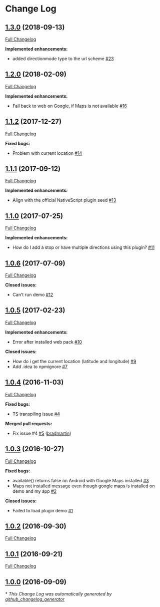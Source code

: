 # Change Log

## [1.3.0](https://github.com/EddyVerbruggen/nativescript-directions/tree/1.3.0) (2018-09-13)
[Full Changelog](https://github.com/EddyVerbruggen/nativescript-directions/compare/1.2.0...1.3.0)

**Implemented enhancements:**

- added directionmode type to the url scheme [\#23](https://github.com/EddyVerbruggen/nativescript-directions/pull/23)

## [1.2.0](https://github.com/EddyVerbruggen/nativescript-directions/tree/1.2.0) (2018-02-09)
[Full Changelog](https://github.com/EddyVerbruggen/nativescript-directions/compare/1.1.2...1.2.0)

**Implemented enhancements:**

- Fall back to web on Google, if Maps is not available [\#16](https://github.com/EddyVerbruggen/nativescript-directions/issues/16)

## [1.1.2](https://github.com/EddyVerbruggen/nativescript-directions/tree/1.1.2) (2017-12-27)
[Full Changelog](https://github.com/EddyVerbruggen/nativescript-directions/compare/1.1.1...1.1.2)

**Fixed bugs:**

- Problem with current location [\#14](https://github.com/EddyVerbruggen/nativescript-directions/issues/14)

## [1.1.1](https://github.com/EddyVerbruggen/nativescript-directions/tree/1.1.1) (2017-09-12)
[Full Changelog](https://github.com/EddyVerbruggen/nativescript-directions/compare/1.1.0...1.1.1)

**Implemented enhancements:**

- Align with the official NativeScript plugin seed [\#13](https://github.com/EddyVerbruggen/nativescript-directions/issues/13)

## [1.1.0](https://github.com/EddyVerbruggen/nativescript-directions/tree/1.1.0) (2017-07-25)
[Full Changelog](https://github.com/EddyVerbruggen/nativescript-directions/compare/1.0.6...1.1.0)

**Implemented enhancements:**

- How do I add a stop or have multiple directions using this plugin? [\#11](https://github.com/EddyVerbruggen/nativescript-directions/issues/11)

## [1.0.6](https://github.com/EddyVerbruggen/nativescript-directions/tree/1.0.6) (2017-07-09)
[Full Changelog](https://github.com/EddyVerbruggen/nativescript-directions/compare/1.0.5...1.0.6)

**Closed issues:**

- Can't run demo [\#12](https://github.com/EddyVerbruggen/nativescript-directions/issues/12)

## [1.0.5](https://github.com/EddyVerbruggen/nativescript-directions/tree/1.0.5) (2017-02-23)
[Full Changelog](https://github.com/EddyVerbruggen/nativescript-directions/compare/1.0.4...1.0.5)

**Implemented enhancements:**

- Error after installed web pack [\#10](https://github.com/EddyVerbruggen/nativescript-directions/issues/10)

**Closed issues:**

- How do i get the current location \(latitude and longitude\) [\#9](https://github.com/EddyVerbruggen/nativescript-directions/issues/9)
- Add .idea to npmignore [\#7](https://github.com/EddyVerbruggen/nativescript-directions/issues/7)

## [1.0.4](https://github.com/EddyVerbruggen/nativescript-directions/tree/1.0.4) (2016-11-03)
[Full Changelog](https://github.com/EddyVerbruggen/nativescript-directions/compare/1.0.3...1.0.4)

**Fixed bugs:**

- TS transpiling issue [\#4](https://github.com/EddyVerbruggen/nativescript-directions/issues/4)

**Merged pull requests:**

- Fix issue \#4 [\#5](https://github.com/EddyVerbruggen/nativescript-directions/pull/5) ([bradmartin](https://github.com/bradmartin))

## [1.0.3](https://github.com/EddyVerbruggen/nativescript-directions/tree/1.0.3) (2016-10-27)
[Full Changelog](https://github.com/EddyVerbruggen/nativescript-directions/compare/1.0.2...1.0.3)

**Fixed bugs:**

- available\(\) returns false on Android with Google Maps installed [\#3](https://github.com/EddyVerbruggen/nativescript-directions/issues/3)
- Maps not installed message even though google maps is installed on demo and my app [\#2](https://github.com/EddyVerbruggen/nativescript-directions/issues/2)

**Closed issues:**

- Failed to load plugin demo [\#1](https://github.com/EddyVerbruggen/nativescript-directions/issues/1)

## [1.0.2](https://github.com/EddyVerbruggen/nativescript-directions/tree/1.0.2) (2016-09-30)
[Full Changelog](https://github.com/EddyVerbruggen/nativescript-directions/compare/1.0.1...1.0.2)

## [1.0.1](https://github.com/EddyVerbruggen/nativescript-directions/tree/1.0.1) (2016-09-21)
[Full Changelog](https://github.com/EddyVerbruggen/nativescript-directions/compare/1.0.0...1.0.1)

## [1.0.0](https://github.com/EddyVerbruggen/nativescript-directions/tree/1.0.0) (2016-09-09)


\* *This Change Log was automatically generated by [github_changelog_generator](https://github.com/skywinder/Github-Changelog-Generator)*
